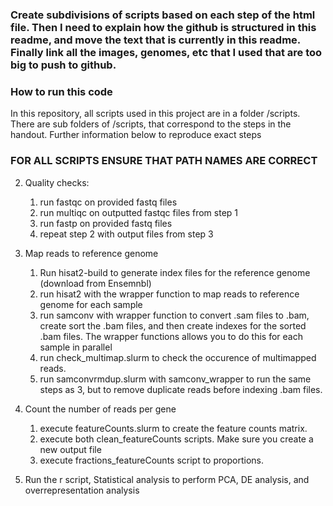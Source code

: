 ### **Create subdivisions of scripts based on each step of the html file. Then I need to explain how the github is structured in this readme, and move the text that is currently in this readme. Finally link all the images, genomes, etc that I used that are too big to push to github.**


### **How to run this code**

In this repository, all scripts used in this project are in a folder /scripts. There are sub folders of /scripts, that correspond to the steps in the handout. Further information below to reproduce exact steps

### FOR ALL SCRIPTS ENSURE THAT PATH NAMES ARE CORRECT

2. Quality checks: 
    1. run fastqc on provided fastq files
    2. run multiqc on outputted fastqc files from step 1
    3. run fastp on provided fastq files
    4. repeat step 2 with output files from step 3

3. Map reads to reference genome
    1. Run hisat2-build to generate index files for the reference genome (download from Ensemnbl)
    2. run hisat2 with the wrapper function to map reads to reference genome for each sample
    3. run samconv with wrapper function to convert .sam files to .bam, create sort the .bam files, and then create indexes for the sorted .bam files. The wrapper functions allows you to do this for each sample in parallel
    4. run check_multimap.slurm to check the occurence of multimapped reads.
    5. run samconvrmdup.slurm with samconv_wrapper to run the same steps as 3, but to remove duplicate reads before indexing .bam files.

4. Count the number of reads per gene
    1. execute featureCounts.slurm to create the feature counts matrix.
    2. execute both clean_featureCounts scripts. Make sure you create a new output file
    3. execute fractions_featureCounts script to proportions.

5. Run the r script, Statistical analysis to perform PCA, DE analysis, and overrepresentation analysis
